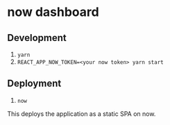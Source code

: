 # now dashboard

## Development

1. `yarn`
2. `REACT_APP_NOW_TOKEN=<your now token> yarn start`

## Deployment

1. `now`

This deploys the application as a static SPA on now.
